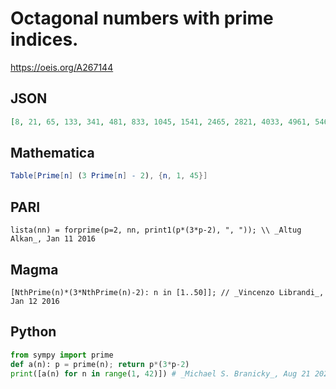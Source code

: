 # Octagonal numbers with prime indices\.
https://oeis.org/A267144
## JSON
```JSON
[8, 21, 65, 133, 341, 481, 833, 1045, 1541, 2465, 2821, 4033, 4961, 5461, 6533, 8321, 10325, 11041, 13333, 14981, 15841, 18565, 20501, 23585, 28033, 30401, 31621, 34133, 35425, 38081, 48133, 51221, 56033, 57685, 66305, 68101, 73633, 79381, 83333, 89441, 95765]
```
## Mathematica
```Mathematica
Table[Prime[n] (3 Prime[n] - 2), {n, 1, 45}]
```
## PARI
```PARI
lista(nn) = forprime(p=2, nn, print1(p*(3*p-2), ", ")); \\ _Altug Alkan_, Jan 11 2016
```
## Magma
```Magma
[NthPrime(n)*(3*NthPrime(n)-2): n in [1..50]]; // _Vincenzo Librandi_, Jan 12 2016
```
## Python
```Python
from sympy import prime
def a(n): p = prime(n); return p*(3*p-2)
print([a(n) for n in range(1, 42)]) # _Michael S. Branicky_, Aug 21 2021
```
